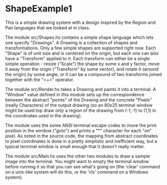 # ShapeExample1

This is a simple drawing system with a design inspired by the Region
and Pan languages that we looked at in class.

The module src/Shapes.hs contains a simple shape language which lets
one specify "Drawings". A Drawing is a collection of shapes and
transformations.  Only a few simple shapes are supported right
now. Each "Shape" is of unit size and is centered on the origin, but
each one can also have a "Transform" applied to it. Each transform can
either be a single simple operation - resize ("Scale") the shape by
some x and y factor, move it away from the origin ("Transform" by some
vector), and rotate it (around the origin) by some angle, or it can be
a compound of two transforms joined together with the "<+>" operator.

The module src/Render.hs takes a Drawing and paints it into a terminal.
A "Window" value defined in this module sets up the
correspondence between the abstract "points" of the Drawing and the
concrete "Pixels" (really Characters) of the output drawing 
(so an 80x25 terminal window might be used top draw only a region of
the drawing from (-1,-1) to (1,1) in the coordinates used in the drawing).

The module uses the some ANSI terminal escape codes to move the print
position in the window ("goto") and prints a "*" character for each
"on" pixel. 
As noted in the source code, the mapping from abstract
coordinates to pixel coordinates is done in a pretty simplistic and
inefficient way, but a typical terminal window is small enough that it
doesn't really matter.

The module src/Main.hs uses the other two modules to draw a sample image
into the terminal. You might want to empty the terminal window before running
it so that you can see what's going on (the 'clear' command on a unix-like
system will do this, or the 'cls' command on a Windows system).
